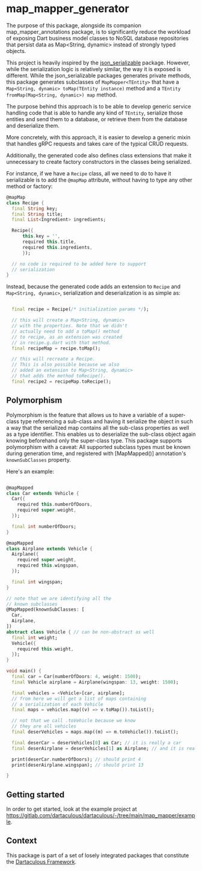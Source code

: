# map_mapper_generator

The purpose of this package, alongside its companion map_mapper_annotations package, is to significantly reduce the workload of exposing Dart business model classes to NoSQL database repositories that persist data as Map<String, dynamic> instead of strongly typed objects. 

This project is heavily inspired by the [json_serializable](https://pub.dev/packages/json_serializable) package. However, while the serialization logic is relatively similar, the way it is exposed is different. While the json_serializable packages generates private methods, this package generates subclasses of ```MapMapper<TEntity>``` that have a ```Map<String, dynamic> toMap(TEntity instance)``` method and a ```TEntity fromMap(Map<String, dynamic>) map``` method. 

The purpose behind this approach is to be able to develop generic service handling code that is able to handle any kind of ```TEntity```, serialize those entities and send them to a database, or retrieve them from the database and deserialize them.

More concretely, with this approach, it is easier to develop a generic mixin that handles gRPC requests and takes care of the typical CRUD requests.

Additionally, the generated code also defines class extensions that make it unnecessary to create factory constructors in the classes being serialized.

For instance, if we have a ```Recipe``` class, all we need to do to have it serializable is to add the ```@mapMap``` attribute, without having to type any other method or factory:

```dart
@mapMap
class Recipe {
  final String key;
  final String title;
  final List<Ingredient> ingredients;

  Recipe({
      this.key = '',
      required this.title,
      required this.ingredients,
      });

  // no code is required to be added here to support 
  // serialization
}

```

Instead, because the generated code adds an extension to ```Recipe``` and ```Map<String, dynamic>```, serialization and deserialization is as simple as:

```dart

  final recipe = Recipe(/* initialization params */);

  // this will create a Map<String, dynamic> 
  // with the properties. Note that we didn't
  // actually need to add a toMap() method
  // to recipe, as an extension was created 
  // in recipe.g.dart with that method.
  final recipeMap = recipe.toMap();

  // this will recreate a Recipe.
  // This is also possible because we also
  // added an extension to Map<String, dynamic>
  // that adds the method toRecipe().
  final recipe2 = recipeMap.toRecipe();

```

## Polymorphism
Polymorphism is the feature that allows us to have a variable of a super-class type referencing a sub-class and having it serialize the object in such a way that the serialized map contains all the sub-class properties as well as a type identifier. This enables us to deserialize the sub-class object again knowing beforehand only the super-class type. This package supports polymorphism with a caveat: All supported subclass types must be known during generation time, and registered with [MapMapped()] annotation's ```knownSubClasses``` property. 

Here's an example:

```dart

@mapMapped
class Car extends Vehicle {
  Car({
    required this.numberOfDoors,
    required super.weight,
  });

  final int numberOfDoors;
}

@mapMapped
class Airplane extends Vehicle {
  Airplane({
    required super.weight,
    required this.wingspan,
  });

  final int wingspan;
}

// note that we are identifying all the
// known subclasses
@MapMapped(knownSubClasses: [
  Car,
  Airplane,
])
abstract class Vehicle { // can be non-abstract as well
  final int weight;
  Vehicle({
    required this.weight,
  });
}

void main() {
  final car = Car(numberOfDoors: 4, weight: 1500);
  final Vehicle airplane = Airplane(wingspan: 13, weight: 1500);

  final vehicles = <Vehicle>[car, airplane];
  // from here we will get a list of maps containing
  // a serialization of each Vehicle
  final maps = vehicles.map((v) => v.toMap()).toList();

  // not that we call .toVehicle because we know 
  // they are all vehicles
  final deserVehicles = maps.map((m) => m.toVehicle()).toList();

  final deserCar = deserVehicles[0] as Car; // it is really a car
  final deserAirplane = deserVehicles[1] as Airplane; // and it is really an airplane

  print(deserCar.numberOfDoors); // should print 4
  print(deserAirplane.wingspan); // should print 13

}

```

## Getting started

In order to get started, look at the example project at https://gitlab.com/dartaculous/dartaculous/-/tree/main/map_mapper/example.



## Context

This package is part of a set of losely integrated packages that constitute the [Dartaculous Framework](https://gitlab.com/dartaculous/dartaculous#squarealfa-dart-framework).
